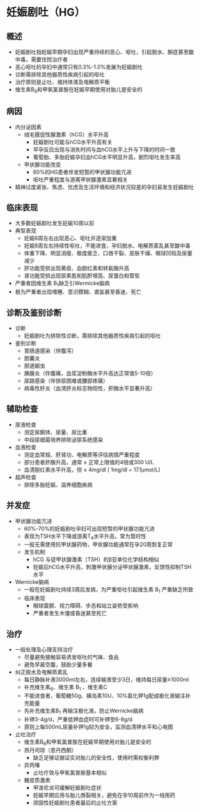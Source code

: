 # 妊娠剧吐（HG）
## 概述
- 妊娠剧吐指妊娠早期孕妇出现严重持续的恶心、呕吐，引起脱水、酮症甚至酸中毒，需要住院治疗者
- 恶心呕吐的孕妇中通常只有0.3%-1.0%发展为妊娠剧吐
- 诊断需排除其他器质性疾病引起的呕吐
- 治疗原则是止吐、维持体液及电解质平衡
- 维生素B<sub>6</sub>和甲氧氯普胺在妊娠早期使用对胎儿是安全的
## 病因
- 内分泌因素
  - 绒毛膜促性腺激素（hCG）水平升高
    - 妊娠剧吐可能与hCG水平升高有关
    - 早孕反应出现与消失时间与血hCG水平上升与下降的时间一致
    - 葡萄胎、多胎妊娠孕妇血hCG水平明显升高，剧烈呕吐发生率高
  - 甲状腺功能改变
    - 60%的HG患者伴发短暂的甲状腺功能亢进
    - 呕吐严重程度与游离甲状腺激素显著相关
- 精神过度紧张、焦虑、忧虑及生活环境和经济状况较差的孕妇易发生妊娠剧吐
## 临床表现
- 大多数妊娠剧吐发生妊娠10周以前
- 典型表现
  - 妊娠6周左右出现恶心、呕吐并逐渐加重
  - 妊娠8周左右持续性呕吐，不能进食，孕妇脱水、电解质紊乱甚至酸中毒
  - 体重下降、明显消瘦、极度疲乏、口唇干裂、皮肤干燥、眼球凹陷及尿量减少
  - 肝功能受损出现黄疸、血胆红素和转氨酶升高 
  - 肾功能受损出现尿素氮和肌酐增高、尿蛋白和管型
- 严重者因维生素 B<sub>1</sub>缺乏引Wermicke脑病
- 极为严重者出现嗜睡、意识模糊、谵妄甚至昏迷、死亡
## 诊断及鉴别诊断
- 诊断
  - 妊娠剧吐为排除性诊断，需排除其他器质性疾病引起的呕吐
- 鉴别诊断
  - 胃肠道感染（伴腹泻）
  - 胆囊炎
  - 胆道蛔虫
  - 胰腺炎（伴腹痛，血浆淀粉酶水平升高达正常值5-10倍）
  - 尿路感染（伴排尿困难或腰部疼痛）
  - 病毒性肝炎（血清肝炎标志物阳性，肝酶水平显著升高）
## 辅助检查
- 尿液检查
  - 测定尿酮体、尿量、尿比重
  - 中段尿细菌培养排除泌尿系统感染
- 血液检查
  - 测定血常规、肝肾功、电解质等评估病情严重程度
  - 部分患者肝酶升高，通常 ≤ 正常上限值的4倍或300 U/L 
  - 血清胆红素水平升高，但 ≤ 4mg/dl ( 1mg/dl = 17.1μmol/L)
- 超声检查
  - 排除多胎妊娠、滋养细胞疾病
## 并发症
- 甲状腺功能亢进
  - 60%-70%的妊娠剧吐孕妇可出现短暂的甲状腺功能亢进
  - 表现为TSH水平下降或游离T<sub>4</sub>水平升高，常为暂时性
  - 一般无需使用抗甲状腺药物，甲状腺功能通常在孕20周恢复正常
  - 发生机制
    - hCG 与促甲状腺激素（TSH）的β亚单位化学结构相似
    - 妊娠后hCG水平升高，刺激甲状腺分泌甲状腺激素，反馈性抑制TSH水平
- Wernicke脑病
  - 一般在妊娠剧吐持续3周后发病，为严重呕吐引起维生素 B<sub>1</sub> 严重缺乏所致
  - 临床表现
    - 眼球震颤、视力障碍、步态和站立姿势受影响
    - 严重者发生木僵或昏迷甚至死亡
## 治疗
- 一般处理及心理支持治疗
  - 尽量避免接触容易诱发呕吐的气昧、食品
  - 避免早晨空腹，鼓励少量多餐
- 纠正脱水及电解质紊乱
  - 每日静脉补液3000ml左右，连续输液至少3日，维持每日尿量≥1000ml
  - 补充维生素<sub>6</sub>、维生素 B<sub>1</sub> 、维生素C
  - 不能进食者，葡萄糖50g、胰岛素10U、10%氯化钾1g配成极化液输注补充能量
  - 先补充维生素B<sub>1</sub> 再输注极化液，防止Wernicke脑病
  - 补钾3-4g/d，严重低钾血症时可补钾至6-8g/d
  - 原则上每500mL尿量补钾1g较为安全，监测血清钾水平和心电图
- 止吐治疗 
  - 维生素B<sub>6</sub>和甲氧氯普胺在妊娠早期使用对胎儿是安全的
  - 昂丹司琼（恩丹西酮）
    - 缺乏足够证据证实对胎儿的安全性，使用时需权衡利弊
  - 异丙嗪
    - 止吐疗效与甲氧氯普胺基本相似
  - 糖皮质激素
    - 甲泼尼龙可缓解妊娠剧吐症状
    - 妊娠早期应用与胎儿唇裂相关，避免在孕10周前作为一线用药
    - 顽固性妊娠剧吐患者最后的止吐方案